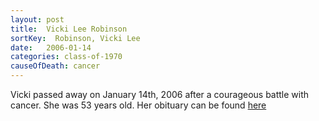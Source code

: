 ```yaml
---
layout: post
title:  Vicki Lee Robinson
sortKey:  Robinson, Vicki Lee
date:   2006-01-14
categories: class-of-1970
causeOfDeath: cancer
---
```

Vicki passed away on January 14th, 2006 after a courageous battle with cancer. She was 53 years old. Her obituary can be found [here](http://tinyurl.com/kb79nu6)
